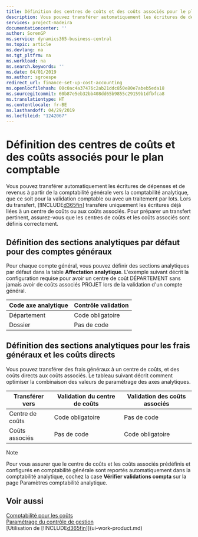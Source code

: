 ```yaml
---
title: Définition des centres de coûts et des coûts associés pour le plan comptable | Microsoft Docs
description: Vous pouvez transférer automatiquement les écritures de dépenses et de revenus à partir de la comptabilité générale vers la comptabilité analytique, que ce soit pour la validation comptable ou avec un traitement par lots. Lors du transfert, le système transfère uniquement les écritures déjà liées à un centre de coûts ou aux coûts associés. Pour préparer un transfert pertinent, assurez-vous que les centres de coûts et les coûts associés sont définis correctement.
services: project-madeira
documentationcenter: ''
author: SorenGP
ms.service: dynamics365-business-central
ms.topic: article
ms.devlang: na
ms.tgt_pltfrm: na
ms.workload: na
ms.search.keywords: ''
ms.date: 04/01/2019
ms.author: sgroespe
redirect_url: finance-set-up-cost-accounting
ms.openlocfilehash: 00c0ac4a37476c2ab21ddc850e80e7abeb5eda18
ms.sourcegitcommit: 60b87e5eb32bb408dd65b9855c29159b1dfbfca8
ms.translationtype: HT
ms.contentlocale: fr-BE
ms.lasthandoff: 04/29/2019
ms.locfileid: "1242067"
---
```

# <a name="defining-cost-centers-and-cost-objects-for-chart-of-accounts"></a>Définition des centres de coûts et des coûts associés pour le plan comptable
Vous pouvez transférer automatiquement les écritures de dépenses et de revenus à partir de la comptabilité générale vers la comptabilité analytique, que ce soit pour la validation comptable ou avec un traitement par lots. Lors du transfert, [!INCLUDE[d365fin](includes/d365fin_md.md)] transfère uniquement les écritures déjà liées à un centre de coûts ou aux coûts associés. Pour préparer un transfert pertinent, assurez-vous que les centres de coûts et les coûts associés sont définis correctement.  

## <a name="defining-default-dimension-values-for-general-ledger-accounts"></a>Définition des sections analytiques par défaut pour des comptes généraux  
Pour chaque compte général, vous pouvez définir des sections analytiques par défaut dans la table **Affectation analytique**. L'exemple suivant décrit la configuration requise pour avoir un centre de coût DÉPARTEMENT sans jamais avoir de coûts associés PROJET lors de la validation d'un compte général.  

|**Code axe analytique**|**Contrôle validation**|  
|------------------------------------------|-----------------------------------------|  
|Département|Code obligatoire|  
|Dossier|Pas de code|  

## <a name="defining-dimension-values-for-overhead-costs-and-direct-costs"></a>Définition des sections analytiques pour les frais généraux et les coûts directs  
 Vous pouvez transférer des frais généraux à un centre de coûts, et des coûts directs aux coûts associés. Le tableau suivant décrit comment optimiser la combinaison des valeurs de paramétrage des axes analytiques.  

|Transférer vers|Validation du centre de coûts|Validation des coûts associés|  
|-----------------|-------------------------|-------------------------|  
|Centre de coûts|Code obligatoire|Pas de code|  
|Coûts associés|Pas de code|Code obligatoire|  

> [!NOTE]  
>  Pour vous assurer que le centre de coûts et les coûts associés prédéfinis et configurés en comptabilité générale sont reportés automatiquement dans la comptabilité analytique, cochez la case **Vérifier validations compta** sur la page Paramètres comptabilité analytique.  

## <a name="see-also"></a>Voir aussi  
[Comptabilité pour les coûts](finance-manage-cost-accounting.md)  
[Paramétrage du contrôle de gestion](finance-set-up-cost-accounting.md)  
[Utilisation de [!INCLUDE[d365fin](includes/d365fin_md.md)]](ui-work-product.md)
